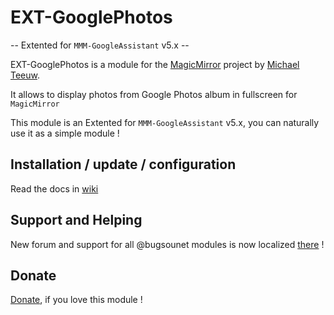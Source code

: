 # EXT-GooglePhotos
-- Extented for `MMM-GoogleAssistant` v5.x --

EXT-GooglePhotos is a module for the [MagicMirror](https://github.com/MichMich/MagicMirror) project by [Michael Teeuw](https://github.com/MichMich).<br>

It allows to display photos from Google Photos album in fullscreen for `MagicMirror`

This module is an Extented for `MMM-GoogleAssistant` v5.x, you can naturally use it as a simple module !<br>

## Installation / update / configuration

Read the docs in [wiki](https://wiki.bugsounet.fr/EXT-GooglePhotos)

## Support and Helping
New forum and support for all @bugsounet modules is now localized [there](https://forum.bugsounet.fr) !
 
## Donate
 [Donate](https://www.paypal.com/cgi-bin/webscr?cmd=_s-xclick&hosted_button_id=TTHRH94Y4KL36&source=url), if you love this module !
